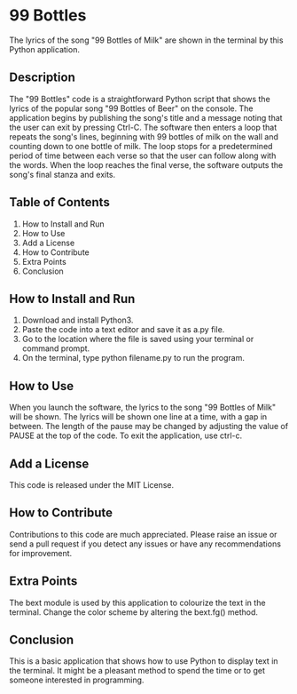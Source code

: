 # 99 Bottles
The lyrics of the song "99 Bottles of Milk" are shown in the terminal by this Python application.

## Description
The "99 Bottles" code is a straightforward Python script that shows the lyrics of the popular song "99 Bottles of Beer" on the console. The application begins by publishing the song's title and a message noting that the user can exit by pressing Ctrl-C. The software then enters a loop that repeats the song's lines, beginning with 99 bottles of milk on the wall and counting down to one bottle of milk. The loop stops for a predetermined period of time between each verse so that the user can follow along with the words. When the loop reaches the final verse, the software outputs the song's final stanza and exits.

## Table of Contents
1.	How to Install and Run
2.	How to Use
3.	Add a License
4.	How to Contribute
5.	Extra Points
6.	Conclusion

## How to Install and Run
1.	Download and install Python3.
2.	Paste the code into a text editor and save it as a.py file.
3.	Go to the location where the file is saved using your terminal or command prompt.
4.	On the terminal, type python filename.py to run the program.

## How to Use
When you launch the software, the lyrics to the song "99 Bottles of Milk" will be shown. The lyrics will be shown one line at a time, with a gap in between. The length of the pause may be changed by adjusting the value of PAUSE at the top of the code. To exit the application, use ctrl-c.

## Add a License
This code is released under the MIT License.

## How to Contribute
Contributions to this code are much appreciated. Please raise an issue or send a pull request if you detect any issues or have any recommendations for improvement.
## Extra Points
The bext module is used by this application to colourize the text in the terminal. Change the color scheme by altering the bext.fg() method.

## Conclusion
This is a basic application that shows how to use Python to display text in the terminal. It might be a pleasant method to spend the time or to get someone interested in programming.
